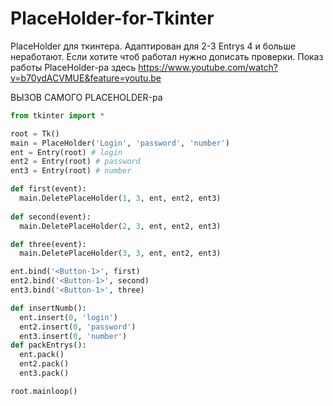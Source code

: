 # PlaceHolder-for-Tkinter
PlaceHolder для ткинтера. Адаптирован для 2-3 Entrys 4 и больше неработают. Если хотите чтоб работал нужно дописать проверки.
Показ работы PlaceHolder-ра здесь https://www.youtube.com/watch?v=b70ydACVMUE&feature=youtu.be

ВЫЗОВ САМОГО PLACEHOLDER-ра
```py
from tkinter import *

root = Tk()
main = PlaceHolder('Login', 'password', 'number')
ent = Entry(root) # login
ent2 = Entry(root) # password
ent3 = Entry(root) # number

def first(event):
  main.DeletePlaceHolder(1, 3, ent, ent2, ent3)
 
def second(event):
  main.DeletePlaceHolder(2, 3, ent, ent2, ent3)

def three(event):
  main.DeletePlaceHolder(3, 3, ent, ent2, ent3)

ent.bind('<Button-1>', first)
ent2.bind('<Button-1>', second)
ent3.bind('<Button-1>', three)

def insertNumb():
  ent.insert(0, 'login')
  ent2.insert(0, 'password')
  ent3.insert(0, 'number')
def packEntrys():
  ent.pack()
  ent2.pack()
  ent3.pack()

root.mainloop()
```
  
